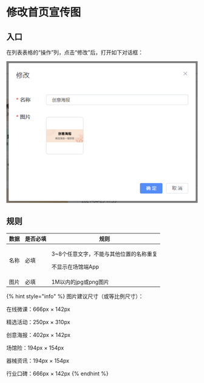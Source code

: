 # 修改首页宣传图

## 入口

在列表表格的“操作”列，点击“修改”后，打开如下对话框：

![修改对话框](<../../../.gitbook/assets/image (1).png>)

## 规则

| 数据 | 是否必填 | 规则                                            |
| -- | ---- | --------------------------------------------- |
| 名称 | 必填   | <p>3~8个任意文字，不能与其他位置的名称重复</p><p>不显示在场馆端App</p> |
| 图片 | 必填   | 1M以内的jpg或png图片                                |

{% hint style="info" %}
图片建议尺寸（或等比例尺寸）：

在线微课：666px × 142px

精选活动：250px × 310px

创意海报：402px × 142px

场馆险：194px × 154px

器械资讯：194px × 154px

行业口碑：666px × 142px
{% endhint %}
